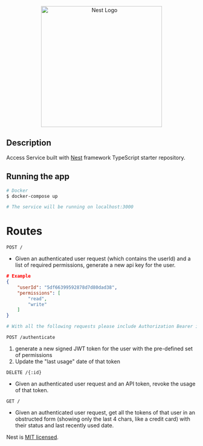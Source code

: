 <p align="center">
  <a href="http://nestjs.com/" target="blank"><img src="https://nestjs.com/img/logo_text.svg" width="320" alt="Nest Logo" /></a>
</p>

[circleci-image]: https://img.shields.io/circleci/build/github/nestjs/nest/master?token=abc123def456
[circleci-url]: https://circleci.com/gh/nestjs/nest

  <!--[![Backers on Open Collective](https://opencollective.com/nest/backers/badge.svg)](https://opencollective.com/nest#backer)
  [![Sponsors on Open Collective](https://opencollective.com/nest/sponsors/badge.svg)](https://opencollective.com/nest#sponsor)-->

## Description

Access Service built with [Nest](https://github.com/nestjs/nest) framework TypeScript starter repository.

## Running the app

```bash
# Docker
$ docker-compose up

# The service will be running on localhost:3000
```

# Routes

```
POST /
```

- Given an authenticated user request (which contains the userId) and a list of required permissions, generate a new api key for the user.

```json
# Example
{
    "userId": "5df66399592878d7d80dad38",
    "permissions": [
        "read",
        "write"
    ]
}
```

```bash
# With all the following requests please include Authorization Bearer in the request headers.
```

```
POST /authenticate
```

1. generate a new signed JWT token for the user with the pre-defined set of permissions
2. Update the "last usage" date of that token

```
DELETE /{:id}
```

- Given an authenticated user request and an API token, revoke the usage of that token.

```
GET /
```
- Given an authenticated user request, get all the tokens of that user in an obstructed form (showing only the last 4 chars, like a credit card) with their status and last recently used date.


Nest is [MIT licensed](LICENSE).
